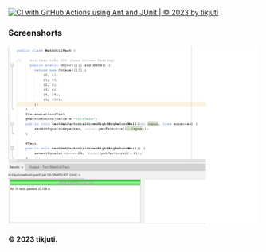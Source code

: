 [![CI with GitHub Actions using Ant and JUnit | © 2023 by tikjuti](https://github.com/tikjuti/math-util/actions/workflows/ci-junit.yml/badge.svg)](https://github.com/tikjuti/math-util/actions/workflows/ci-junit.yml)

### Screenshorts

![DDT & TDD with Junit](https://github.com/tikjuti/mathutil-mvn-junit5/blob/main/images/DDT-Junit5.png)

#### © 2023 tikjuti.
